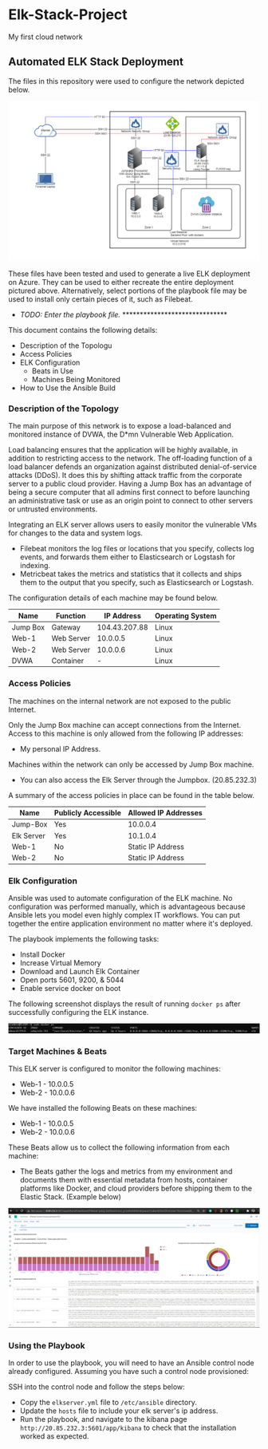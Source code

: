 # Elk-Stack-Project
My first cloud network
## Automated ELK Stack Deployment

The files in this repository were used to configure the network depicted below.



![alt text](https://github.com/wevertonribeiroferreira/Azure-Virtual-Lab/blob/main/Images/network_diagram.png)



These files have been tested and used to generate a live ELK deployment on Azure. They can be used to either recreate the entire deployment pictured above. Alternatively, select portions of the playbook file may be used to install only certain pieces of it, such as Filebeat.

  - _TODO: Enter the playbook file._ ******************************

This document contains the following details:
- Description of the Topologu
- Access Policies
- ELK Configuration
  - Beats in Use
  - Machines Being Monitored
- How to Use the Ansible Build


### Description of the Topology

The main purpose of this network is to expose a load-balanced and monitored instance of DVWA, the D*mn Vulnerable Web Application.

Load balancing ensures that the application will be highly available, in addition to restricting access to the network. The off-loading function of a load balancer defends an organization against distributed denial-of-service attacks (DDoS). It does this by shifting attack traffic from the corporate server to a public cloud provider. Having a Jump Box has an advantage of being a secure computer that all admins first connect to before launching an administrative task or use as an origin point to connect to other servers or untrusted environments.

Integrating an ELK server allows users to easily monitor the vulnerable VMs for changes to the data and system logs.
- Filebeat monitors the log files or locations that you specify, collects log events, and forwards them either to Elasticsearch or Logstash for indexing.
- Metricbeat takes the metrics and statistics that it collects and ships them to the output that you specify, such as Elasticsearch or Logstash.

The configuration details of each machine may be found below.

| Name     | Function    | IP Address   | Operating System |
|----------|-------------|--------------|------------------|
| Jump Box | Gateway     | 104.43.207.88| Linux            |
| Web-1    | Web Server  | 10.0.0.5     | Linux            |
| Web-2    | Web Server  | 10.0.0.6     | Linux            |
| DVWA     | Container   |      -       | Linux            |

### Access Policies

The machines on the internal network are not exposed to the public Internet. 

Only the Jump Box machine can accept connections from the Internet. Access to this machine is only allowed from the following IP addresses:

- My personal IP Address.

Machines within the network can only be accessed by Jump Box machine.
- You can also access the Elk Server through the Jumpbox. (20.85.232.3)

A summary of the access policies in place can be found in the table below.

| Name      | Publicly Accessible | Allowed IP Addresses |
|-----------|---------------------|----------------------|
| Jump-Box  |         Yes         |       10.0.0.4       |
| Elk Server|         Yes         |       10.1.0.4       |
| Web-1     |         No          |   Static IP Address  |
| Web-2     |         No          |   Static IP Address  |

### Elk Configuration

Ansible was used to automate configuration of the ELK machine. No configuration was performed manually, which is advantageous because Ansible lets you model even highly complex IT workflows. You can put together the entire application environment no matter where it's deployed.

The playbook implements the following tasks:
- Install Docker
- Increase Virtual Memory
- Download and Launch Elk Container
- Open ports 5601, 9200, & 5044
- Enable service docker on boot


The following screenshot displays the result of running `docker ps` after successfully configuring the ELK instance.

![Docker](https://github.com/wevertonribeiroferreira/Azure-Virtual-Lab/blob/main/Images/elk.PNG)

### Target Machines & Beats
This ELK server is configured to monitor the following machines:
- Web-1 - 10.0.0.5
- Web-2 - 10.0.0.6

We have installed the following Beats on these machines:
- Web-1 - 10.0.0.5
- Web-2 - 10.0.0.6

These Beats allow us to collect the following information from each machine:
- The Beats gather the logs and metrics from my environment and documents them with essential metadata from hosts, container platforms like Docker, and cloud providers before shipping them to the Elastic Stack. (Example below)

![Image of the Kibana interface](https://github.com/wevertonribeiroferreira/Azure-Virtual-Lab/blob/main/Images/kibana5.PNG)

### Using the Playbook
In order to use the playbook, you will need to have an Ansible control node already configured. Assuming you have such a control node provisioned: 


SSH into the control node and follow the steps below:

- Copy the `elkserver.yml` file to `/etc/ansible` directory.
- Update the `hosts` file to include your elk server's ip address.
- Run the playbook, and navigate to the kibana page `http://20.85.232.3:5601/app/kibana` to check that the installation worked as expected.
